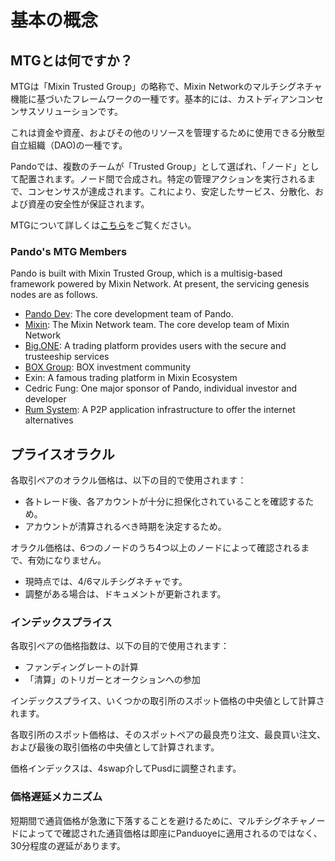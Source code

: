 # 基本の概念

## MTGとは何ですか？

MTGは「Mixin Trusted Group」の略称で、Mixin Networkのマルチシグネチャ機能に基づいたフレームワークの一種です。基本的には、カストディアンコンセンサスソリューションです。

これは資金や資産、およびその他のリソースを管理するために使用できる分散型自立組織（DAO)の一種です。

Pandoでは、複数のチームが「Trusted Group」として選ばれ、「ノード」として配置されます。ノード間で合成され。特定の管理アクションを実行されるまで、コンセンサスが達成されます。これにより、安定したサービス、分散化、および資産の安全性が保証されます。

MTGについて詳しくは[こちら](https://developers.mixin.one/docs/mainnet/mtg/overview)をご覧ください。

### Pando's MTG Members

Pando is built with Mixin Trusted Group, which is a multisig-based framework powered by Mixin Network. At present, the servicing genesis nodes are as follows.

- [Pando Dev](https://pando.im): The core development team of Pando.
- [Mixin](https://mixin.one): The Mixin Network team. The core develop team of Mixin Network
- [Big.ONE](https://big.one): A trading platform provides users with the secure and trusteeship services
- [BOX Group](https://b.watch): BOX investment community
- Exin: A famous trading platform in Mixin Ecosystem
- Cedric Fung: One major sponsor of Pando, individual investor and developer
- [Rum System](https://rumsystem.net/): A P2P application infrastructure to offer the internet alternatives


## プライスオラクル

各取引ペアのオラクル価格は、以下の目的で使用されます：

- 各トレード後、各アカウントが十分に担保化されていることを確認するため。
- アカウントが清算されるべき時期を決定するため。

オラクル価格は、6つのノードのうち4つ以上のノードによって確認されるまで、有効になりません。

- 現時点では、4/6マルチシグネチャです。
- 調整がある場合は、ドキュメントが更新されます。

### インデックスプライス

各取引ペアの価格指数は、以下の目的で使用されます：

- ファンディングレートの計算
- 「清算」のトリガーとオークションへの参加

インデックスプライス、いくつかの取引所のスポット価格の中央値として計算されます。

各取引所のスポット価格は、そのスポットペアの最良売り注文、最良買い注文、および最後の取引価格の中央値として計算されます。

価格インデックスは、4swap介してPusdに調整されます。

### 価格遅延メカニズム

短期間で通貨価格が急激に下落することを避けるために、マルチシグネチャノードによってで確認された通貨価格は即座にPanduoyeに適用されるのではなく、30分程度の遅延があります。
